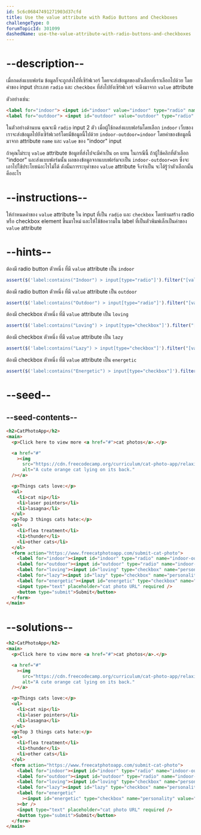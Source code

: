 ```yaml
---
id: 5c6c06847491271903d37cfd
title: Use the value attribute with Radio Buttons and Checkboxes
challengeType: 0
forumTopicId: 301099
dashedName: use-the-value-attribute-with-radio-buttons-and-checkboxes
---
```


# --description--

เมื่อกดส่งแบบฟอร์ม ข้อมูลก็จะถูกส่งไปที่เซิร์ฟเวอร์ โดยจะส่งข้อมูลของตัวเลือกที่เราเลือกไปด้วย
โดยค่าของ input ประเภท `radio` และ `checkbox` ที่ส่งไปยังเซิร์ฟเวอร์ จะดึงมาจาก `value` attribute

ตัวอย่างเช่น:

```html
<label for="indoor"> <input id="indoor" value="indoor" type="radio" name="indoor-outdoor" />Indoor </label>
<label for="outdoor"> <input id="outdoor" value="outdoor" type="radio" name="indoor-outdoor" />Outdoor </label>
```

ในตัวอย่างด้านบน คุณจะมี `radio` input 2 ตัว
เมื่อผู้ใช้กดส่งแบบฟอร์มโดยเลือก `indoor` เว็บของเราจะส่งข้อมูลไปยังเซิร์ฟเวอร์โดยมีข้อมูลนี้ไปด้วย `indoor-outdoor=indoor`
โดยค่าของข้อมูลนี้มาจาก attribute `name` และ `value` ของ "indoor" input

ถ้าคุณไม่ระบุ `value` attribute ข้อมูลที่ส่งไปจะมีค่าเป็น `on` แทน
ในกรณีนี้ ถ้าผู้ใช้คลิกที่ตัวเลือก "indoor" และส่งแบบฟอร์มนั้น ผลของข้อมูลจากแบบฟอร์มจะเป็น `indoor-outdoor=on` ซึ่งจะเอาไปใช้ประโยชน์อะไรไม่ได้
ดังนั้นการระบุค่าของ `value` attribute จึงจำเป็น จะได้รู้ว่าตัวเลือกนั้นคืออะไร

# --instructions--

ให้กำหนดค่าของ `value` attribute ใน input ที่เป็น `radio` และ `checkbox` 
โดยห้ามสร้าง radio หรือ checkbox element ขึ้นมาใหม่ 
และให้ใช้ข้อความใน label ที่เป็นตัวพิมพ์เล็กเป็นค่าของ `value` attribute

# --hints--

ต้องมี radio button ตัวหนึ่ง ที่มี `value` attribute เป็น `indoor`

```js
assert($('label:contains("Indoor") > input[type="radio"]').filter("[value='indoor']").length > 0);
```

ต้องมี radio button ตัวหนึ่ง ที่มี `value` attribute เป็น `outdoor`

```js
assert($('label:contains("Outdoor") > input[type="radio"]').filter("[value='outdoor']").length > 0);
```

ต้องมี checkbox ตัวหนึ่ง ที่มี `value` attribute เป็น `loving`

```js
assert($('label:contains("Loving") > input[type="checkbox"]').filter("[value='loving']").length > 0);
```

ต้องมี checkbox ตัวหนึ่ง ที่มี `value` attribute เป็น `lazy`

```js
assert($('label:contains("Lazy") > input[type="checkbox"]').filter("[value='lazy']").length > 0);
```

ต้องมี checkbox ตัวหนึ่ง ที่มี `value` attribute เป็น `energetic`

```js
assert($('label:contains("Energetic") > input[type="checkbox"]').filter("[value='energetic']").length > 0);
```

# --seed--

## --seed-contents--

```html
<h2>CatPhotoApp</h2>
<main>
  <p>Click here to view more <a href="#">cat photos</a>.</p>

  <a href="#"
    ><img
      src="https://cdn.freecodecamp.org/curriculum/cat-photo-app/relaxing-cat.jpg"
      alt="A cute orange cat lying on its back."
  /></a>

  <p>Things cats love:</p>
  <ul>
    <li>cat nip</li>
    <li>laser pointers</li>
    <li>lasagna</li>
  </ul>
  <p>Top 3 things cats hate:</p>
  <ol>
    <li>flea treatment</li>
    <li>thunder</li>
    <li>other cats</li>
  </ol>
  <form action="https://www.freecatphotoapp.com/submit-cat-photo">
    <label for="indoor"><input id="indoor" type="radio" name="indoor-outdoor" /> Indoor</label>
    <label for="outdoor"><input id="outdoor" type="radio" name="indoor-outdoor" /> Outdoor</label><br />
    <label for="loving"><input id="loving" type="checkbox" name="personality" /> Loving</label>
    <label for="lazy"><input id="lazy" type="checkbox" name="personality" /> Lazy</label>
    <label for="energetic"><input id="energetic" type="checkbox" name="personality" /> Energetic</label><br />
    <input type="text" placeholder="cat photo URL" required />
    <button type="submit">Submit</button>
  </form>
</main>
```

# --solutions--

```html
<h2>CatPhotoApp</h2>
<main>
  <p>Click here to view more <a href="#">cat photos</a>.</p>

  <a href="#"
    ><img
      src="https://cdn.freecodecamp.org/curriculum/cat-photo-app/relaxing-cat.jpg"
      alt="A cute orange cat lying on its back."
  /></a>

  <p>Things cats love:</p>
  <ul>
    <li>cat nip</li>
    <li>laser pointers</li>
    <li>lasagna</li>
  </ul>
  <p>Top 3 things cats hate:</p>
  <ol>
    <li>flea treatment</li>
    <li>thunder</li>
    <li>other cats</li>
  </ol>
  <form action="https://www.freecatphotoapp.com/submit-cat-photo">
    <label for="indoor"><input id="indoor" type="radio" name="indoor-outdoor" value="indoor" /> Indoor</label>
    <label for="outdoor"><input id="outdoor" type="radio" name="indoor-outdoor" value="outdoor" /> Outdoor</label><br />
    <label for="loving"><input id="loving" type="checkbox" name="personality" value="loving" /> Loving</label>
    <label for="lazy"><input id="lazy" type="checkbox" name="personality" value="lazy" /> Lazy</label>
    <label for="energetic"
      ><input id="energetic" type="checkbox" name="personality" value="energetic" /> Energetic</label
    ><br />
    <input type="text" placeholder="cat photo URL" required />
    <button type="submit">Submit</button>
  </form>
</main>
```
